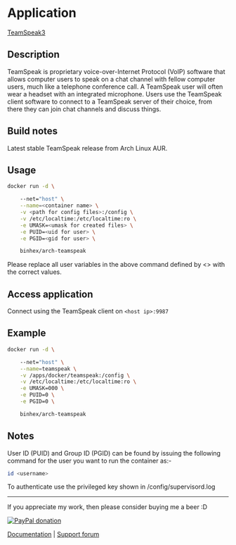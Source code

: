 # Application

[TeamSpeak3](http://www.teamspeak.com/)

## Description

TeamSpeak is proprietary voice-over-Internet Protocol (VoIP) software that
allows computer users to speak on a chat channel with fellow computer users,
much like a telephone conference call. A TeamSpeak user will often wear a
headset with an integrated microphone. Users use the TeamSpeak client software
to connect to a TeamSpeak server of their choice, from there they can join chat
channels and discuss things.

## Build notes

Latest stable TeamSpeak release from Arch Linux AUR.

## Usage

```bash
docker run -d \

    --net="host" \
    --name=<container name> \
    -v <path for config files>:/config \
    -v /etc/localtime:/etc/localtime:ro \
    -e UMASK=<umask for created files> \
    -e PUID=<uid for user> \
    -e PGID=<gid for user> \

    binhex/arch-teamspeak

```

Please replace all user variables in the above command defined by <> with the
correct values.

## Access application

Connect using the TeamSpeak client on `<host ip>:9987`

## Example

```bash
docker run -d \

    --net="host" \
    --name=teamspeak \
    -v /apps/docker/teamspeak:/config \
    -v /etc/localtime:/etc/localtime:ro \
    -e UMASK=000 \
    -e PUID=0 \
    -e PGID=0 \

    binhex/arch-teamspeak

```

## Notes

User ID (PUID) and Group ID (PGID) can be found by issuing the following command
for the user you want to run the container as:-

```bash
id <username>

```

To authenticate use the privileged key shown in /config/supervisord.log
___
If you appreciate my work, then please consider buying me a beer  :D

[![PayPal donation](https://www.paypal.com/en_US/i/btn/btn_donate_SM.gif)](https://www.paypal.com/cgi-bin/webscr?cmd=_s-xclick&hosted_button_id=MM5E27UX6AUU4)

[Documentation](https://github.com/binhex/documentation) | [Support forum](http://forums.unraid.net/index.php?topic=45849.0)
